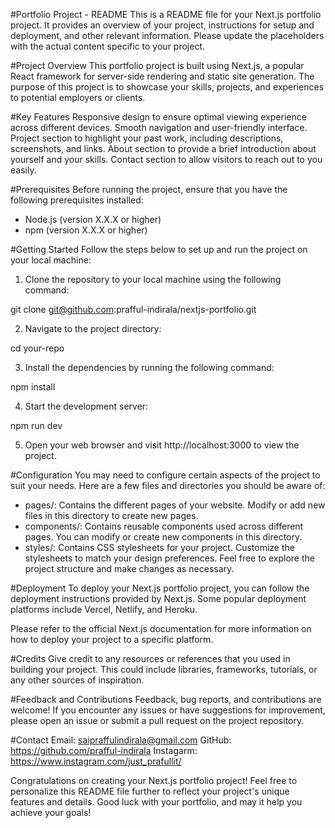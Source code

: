 #Portfolio Project - README
This is a README file for your Next.js portfolio project. It provides an overview of your project, instructions for setup and deployment, and other relevant information. Please update the placeholders with the actual content specific to your project.

#Project Overview
This portfolio project is built using Next.js, a popular React framework for server-side rendering and static site generation. The purpose of this project is to showcase your skills, projects, and experiences to potential employers or clients.

#Key Features
Responsive design to ensure optimal viewing experience across different devices.
Smooth navigation and user-friendly interface.
Project section to highlight your past work, including descriptions, screenshots, and links.
About section to provide a brief introduction about yourself and your skills.
Contact section to allow visitors to reach out to you easily.

#Prerequisites
Before running the project, ensure that you have the following prerequisites installed:

- Node.js (version X.X.X or higher)
- npm (version X.X.X or higher)

#Getting Started
Follow the steps below to set up and run the project on your local machine:

1. Clone the repository to your local machine using the following command:

git clone git@github.com:prafful-indirala/nextjs-portfolio.git

2. Navigate to the project directory:

cd your-repo

3. Install the dependencies by running the following command:

npm install

4. Start the development server:

npm run dev

5. Open your web browser and visit http://localhost:3000 to view the project.

#Configuration
You may need to configure certain aspects of the project to suit your needs. Here are a few files and directories you should be aware of:

- pages/: Contains the different pages of your website. Modify or add new files in this directory to create new pages.
- components/: Contains reusable components used across different pages. You can modify or create new components in this directory.
- styles/: Contains CSS stylesheets for your project. Customize the stylesheets to match your design preferences.
  Feel free to explore the project structure and make changes as necessary.

#Deployment
To deploy your Next.js portfolio project, you can follow the deployment instructions provided by Next.js. Some popular deployment platforms include Vercel, Netlify, and Heroku.

Please refer to the official Next.js documentation for more information on how to deploy your project to a specific platform.

#Credits
Give credit to any resources or references that you used in building your project. This could include libraries, frameworks, tutorials, or any other sources of inspiration.

#Feedback and Contributions
Feedback, bug reports, and contributions are welcome! If you encounter any issues or have suggestions for improvement, please open an issue or submit a pull request on the project repository.

#Contact
Email: saipraffulindirala@gmail.com
GitHub: https://github.com/prafful-indirala
Instagarm: https://www.instagram.com/just_prafullit/

Congratulations on creating your Next.js portfolio project! Feel free to personalize this README file further to reflect your project's unique features and details. Good luck with your portfolio, and may it help you achieve your goals!
